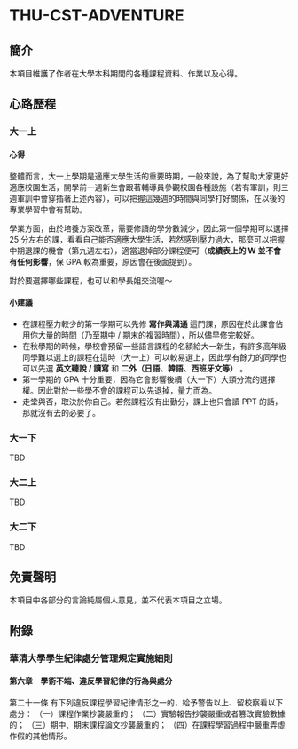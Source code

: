 # THU-CST-ADVENTURE

## 簡介

本項目維護了作者在大學本科期間的各種課程資料、作業以及心得。

## 心路歷程

### 大一上

#### 心得

整體而言，大一上學期是適應大學生活的重要時期，一般來說，為了幫助大家更好適應校園生活，開學前一週新生會跟著輔導員參觀校園各種設施（若有軍訓，則三週軍訓中會穿插著上述內容），可以把握這幾週的時間與同學打好關係，在以後的專業學習中會有幫助。

學業方面，由於培養方案改革，需要修讀的學分數減少，因此第一個學期可以選擇 25 分左右的課，看看自己能否適應大學生活，若然感到壓力過大，那麼可以把握中期退課的機會（第九週左右），適當退掉部分課程便可（**成績表上的 W 並不會有任何影響**，保 GPA 較為重要，原因會在後面提到）。

對於要選擇哪些課程，也可以和學長姐交流喔～

#### 小建議

* 在課程壓力較少的第一學期可以先修 **寫作與溝通** 這門課，原因在於此課會佔用你大量的時間（乃至期中 / 期末的複習時間），所以儘早修完較好。
* 在秋學期的時候，學校會預留一些語言課程的名額給大一新生，有許多高年級同學難以選上的課程在這時（大一上）可以較易選上，因此學有餘力的同學也可以先選 **英文聽說 / 讀寫** 和 **二外（日語、韓語、西班牙文等）** 。
* 第一學期的 GPA 十分重要，因為它會影響後續（大一下）大類分流的選擇權。因此對於一些學不會的課程可以先退掉，量力而為。
* 走堂與否，取決於你自己。若然課程沒有出勤分，課上也只會讀 PPT 的話，那就沒有去的必要了。

### 大一下

TBD

### 大二上

TBD

### 大二下

TBD



## 免責聲明

本項目中各部分的言論純屬個人意見，並不代表本項目之立場。



## 附錄

### 華清大學學生紀律處分管理規定實施細則

#### 第六章　學術不端、違反學習紀律的行為與處分

第二十一條 有下列違反課程學習紀律情形之一的，給予警告以上、留校察看以下處分：
（一）課程作業抄襲嚴重的；
（二）實驗報告抄襲嚴重或者篡改實驗數據的；
（三）期中、期末課程論文抄襲嚴重的；
（四）在課程學習過程中嚴重弄虛作假的其他情形。
